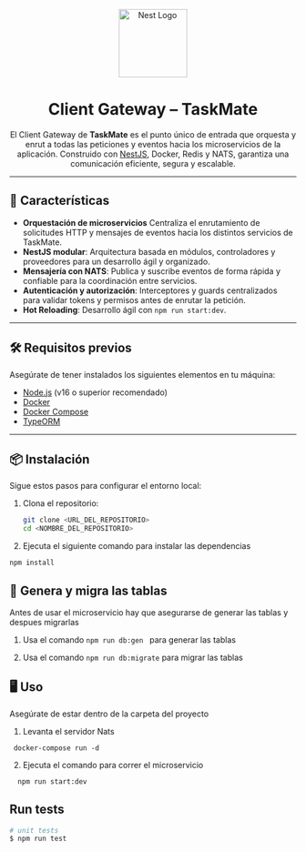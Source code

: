 <p align="center"> <a href="http://nestjs.com/" target="blank"><img src="https://nestjs.com/img/logo-small.svg" width="120" alt="Nest Logo" /></a> </p> <h1 align="center">Client Gateway – TaskMate</h1> <p align="center"> El Client Gateway de <strong>TaskMate</strong> es el punto único de entrada que orquesta y enrut a todas las peticiones y eventos hacia los microservicios de la aplicación. Construido con <a href="http://nestjs.com/" target="_blank">NestJS</a>, Docker, Redis y NATS, garantiza una comunicación eficiente, segura y escalable. </p>

---

## 🚀 Características

- **Orquestación de microservicios** Centraliza el enrutamiento de solicitudes HTTP y mensajes de eventos hacia los distintos servicios de TaskMate.
- **NestJS modular**: Arquitectura basada en módulos, controladores y proveedores para un desarrollo ágil y organizado.
- **Mensajería con NATS**: Publica y suscribe eventos de forma rápida y confiable para la coordinación entre servicios.
- **Autenticación y autorización**: Interceptores y guards centralizados para validar tokens y permisos antes de enrutar la petición.
- **Hot Reloading**: Desarrollo ágil con `npm run start:dev`.

---

## 🛠️ Requisitos previos

Asegúrate de tener instalados los siguientes elementos en tu máquina:

- [Node.js](https://nodejs.org/) (v16 o superior recomendado)
- [Docker](https://www.docker.com/)
- [Docker Compose](https://docs.docker.com/compose/)
- [TypeORM](https://typeorm.io/)

---

## 📦 Instalación

Sigue estos pasos para configurar el entorno local:

1. Clona el repositorio:

   ```bash
   git clone <URL_DEL_REPOSITORIO>
   cd <NOMBRE_DEL_REPOSITORIO>

   ```

2. Ejecuta el siguiente comando para instalar las dependencias

```
npm install
```

## 💾 Genera y migra las tablas

Antes de usar el microservicio hay que asegurarse de generar las tablas y despues migrarlas

1. Usa el comando `npm run db:gen ` para generar las tablas

2. Usa el comando `npm run db:migrate` para migrar las tablas

## 🖥️ Uso

Asegúrate de estar dentro de la carpeta del proyecto

1. Levanta el servidor Nats

```
 docker-compose run -d
```

2. Ejecuta el comando para correr el microservicio

```
  npm run start:dev
```

## Run tests

```bash
# unit tests
$ npm run test
```
